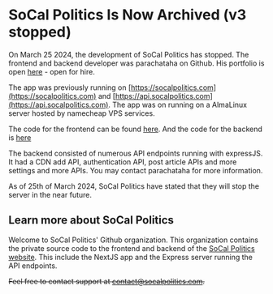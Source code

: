 # SoCal Politics Is Now Archived (v3 stopped)

On March 25 2024, the development of SoCal Politics has stopped. The frontend and backend developer was parachataha on Github. His portfolio is open [here](https://tahaparacha.netlify.app) - open for hire.

The app was previously running on [https://socalpolitics.com](https://socalpolitics.com) and [https://api.socalpolitics.com](https://api.socalpolitics.com). The app was on running on a AlmaLinux server hosted by namecheap VPS services.

The code for the frontend can be found [here](https://github.com/parachataha/socalpolitics-frontend). And the code for the backend is [here](https://github.com/parachataha/socalpolitics-backend) 

The backend consisted of numerous API endpoints running with expressJS. It had a CDN add API, authentication API, post article APIs and more settings and more APIs. You may contact parachataha for more information.

As of 25th of March 2024, SoCal Politics have stated that they will stop the server in the near future. 

## Learn more about SoCal Politics

Welcome to SoCal Politics' Github organization. This organization contains the private source code to the frontend and backend of the [SoCal Politics website](https://socalpolitics.com). This include the NextJS app and the Express server running the API endpoints. 

~~Feel free to contact support at contact@socalpolitics.com.~~
